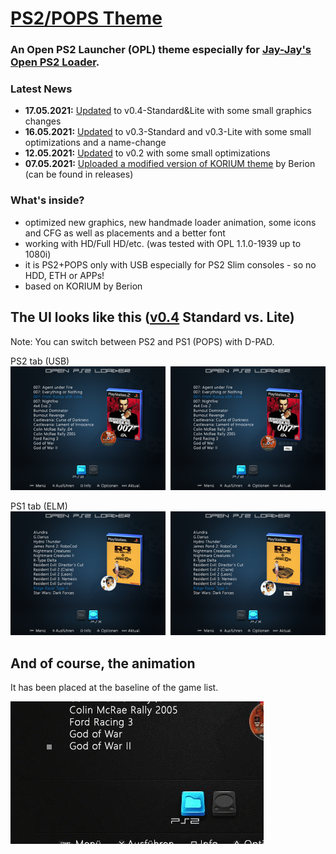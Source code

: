 # [PS2/POPS Theme](https://github.com/andiweli/opl-theme-ps2pops/releases)
### An Open PS2 Launcher (OPL) theme especially for [Jay-Jay's Open PS2 Loader](https://github.com/Jay-Jay-OPL/OPL-Daily-Builds).

### Latest News
* **17.05.2021:** [Updated](https://github.com/andiweli/opl-theme-ps2pops/releases) to v0.4-Standard&Lite with some small graphics changes<br/>
* **16.05.2021:** [Updated](https://github.com/andiweli/opl-theme-ps2pops/releases) to v0.3-Standard and v0.3-Lite with some small optimizations and a name-change<br/>
* **12.05.2021:** [Updated](https://github.com/andiweli/opl-theme-ps2pops/releases) to v0.2 with some small optimizations<br/>
* **07.05.2021:** [Uploaded a modified version of KORIUM theme](https://github.com/andiweli/opl-theme-ps2pops/releases) by Berion (can be found in releases)

### What's inside?
* optimized new graphics, new handmade loader animation, some icons and CFG as well as placements and a better font
* working with HD/Full HD/etc. (was tested with OPL 1.1.0-1939 up to 1080i)
* it is PS2+POPS only with USB especially for PS2 Slim consoles - so no HDD, ETH or APPs!
* based on KORIUM by Berion

## The UI looks like this ([v0.4](https://github.com/andiweli/opl-theme-ps2pops/releases) Standard vs. Lite)
 Note: You can switch between PS2 and PS1 (POPS) with D-PAD.

PS2 tab (USB)<br/>
![Preview of PS2 view](/images/preview-ps2.png)

PS1 tab (ELM)<br/>
![Preview of PS1 view](/images/preview-ps1.png)

## And of course, the animation
It has been placed at the baseline of the game list.

![Preview of animation](/images/loaderanim.gif)
